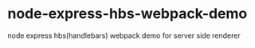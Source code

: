 # node-express-hbs-webpack-demo
node express hbs(handlebars) webpack demo for server side renderer 
